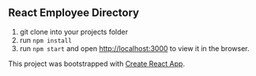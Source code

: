 ## React Employee Directory

1. git clone into your projects folder
2. run `npm install`
3. run `npm start` and open [http://localhost:3000](http://localhost:3000) to view it in the browser.

This project was bootstrapped with [Create React App](https://github.com/facebook/create-react-app).

